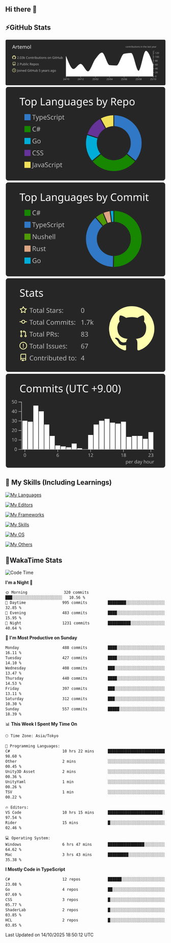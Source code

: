 ## Hi there 👋
<!--
**Artemol/Artemol** is a ✨ _special_ ✨ repository because its `README.md` (this file) appears on your GitHub profile.

Here are some ideas to get you started:

- 🔭 I’m currently working on ...
- 🌱 I’m currently learning ...
- 👯 I’m looking to collaborate on ...
- 🤔 I’m looking for help with ...
- 💬 Ask me about ...
- 📫 How to reach me: ...
- 😄 Pronouns: ...
- ⚡ Fun fact: ...
-->

## ⚡GitHub Stats
[![](https://raw.githubusercontent.com/Artemol/Artemol/main/profile-summary-card-output/apprentice/0-profile-details.svg)](https://github.com/vn7n24fzkq/github-profile-summary-cards)
[![](https://raw.githubusercontent.com/Artemol/Artemol/main/profile-summary-card-output/apprentice/1-repos-per-language.svg)](https://github.com/vn7n24fzkq/github-profile-summary-cards) [![](https://raw.githubusercontent.com/Artemol/Artemol/main/profile-summary-card-output/apprentice/2-most-commit-language.svg)](https://github.com/vn7n24fzkq/github-profile-summary-cards)
[![](https://raw.githubusercontent.com/Artemol/Artemol/main/profile-summary-card-output/apprentice/3-stats.svg)](https://github.com/vn7n24fzkq/github-profile-summary-cards) [![](https://raw.githubusercontent.com/Artemol/Artemol/main/profile-summary-card-output/apprentice/4-productive-time.svg)](https://github.com/vn7n24fzkq/github-profile-summary-cards)

## 🌱 My Skills (Including Learnings)

<!--
### Languages
-->
[![My Languages](https://skillicons.dev/icons?i=ts,py,cs,dotnet,rust,go,c,matlab,css)](https://skillicons.dev)

<!--
### Editors
-->
[![My Editors](https://skillicons.dev/icons?i=vscode,neovim,vim,visualstudio,idea)](https://skillicons.dev)

<!--
### Frameworks
-->
[![My Frameworks](https://skillicons.dev/icons?i=react,nestjs,vite,tailwind,tauri,electron,remix,nextjs,fastapi)](https://skillicons.dev)

<!--
### Tools
-->
[![My Skills](https://skillicons.dev/icons?i=git,nodejs,docker,unity,postman,bun,discord,cloudflare,bash,prometheus,grafana,obsidian)](https://skillicons.dev)

<!--
### OS
-->
[![My OS](https://skillicons.dev/icons?i=windows,ubuntu)](https://skillicons.dev)

<!--
### Others
-->
[![My Others](https://skillicons.dev/icons?i=github,raspberrypi,gcp)](https://skillicons.dev)

## 💬WakaTime Stats
<!--START_SECTION:waka-->
![Code Time](http://img.shields.io/badge/Code%20Time-675%20hrs%2016%20mins-blue)

**I'm a Night 🦉** 

```text
🌞 Morning                320 commits         ███░░░░░░░░░░░░░░░░░░░░░░   10.56 % 
🌆 Daytime                995 commits         ████████░░░░░░░░░░░░░░░░░   32.85 % 
🌃 Evening                483 commits         ████░░░░░░░░░░░░░░░░░░░░░   15.95 % 
🌙 Night                  1231 commits        ██████████░░░░░░░░░░░░░░░   40.64 % 
```
📅 **I'm Most Productive on Sunday** 

```text
Monday                   488 commits         ████░░░░░░░░░░░░░░░░░░░░░   16.11 % 
Tuesday                  427 commits         ████░░░░░░░░░░░░░░░░░░░░░   14.10 % 
Wednesday                408 commits         ███░░░░░░░░░░░░░░░░░░░░░░   13.47 % 
Thursday                 440 commits         ████░░░░░░░░░░░░░░░░░░░░░   14.53 % 
Friday                   397 commits         ███░░░░░░░░░░░░░░░░░░░░░░   13.11 % 
Saturday                 312 commits         ███░░░░░░░░░░░░░░░░░░░░░░   10.30 % 
Sunday                   557 commits         █████░░░░░░░░░░░░░░░░░░░░   18.39 % 
```


📊 **This Week I Spent My Time On** 

```text
🕑︎ Time Zone: Asia/Tokyo

💬 Programming Languages: 
C#                       10 hrs 22 mins      █████████████████████████   98.60 % 
Other                    2 mins              ░░░░░░░░░░░░░░░░░░░░░░░░░   00.45 % 
Unity3D Asset            2 mins              ░░░░░░░░░░░░░░░░░░░░░░░░░   00.36 % 
UnityYaml                1 min               ░░░░░░░░░░░░░░░░░░░░░░░░░   00.26 % 
TSV                      1 min               ░░░░░░░░░░░░░░░░░░░░░░░░░   00.22 % 

🔥 Editors: 
VS Code                  10 hrs 15 mins      ████████████████████████░   97.54 % 
Rider                    15 mins             █░░░░░░░░░░░░░░░░░░░░░░░░   02.46 % 

💻 Operating System: 
Windows                  6 hrs 47 mins       ████████████████░░░░░░░░░   64.62 % 
Mac                      3 hrs 43 mins       █████████░░░░░░░░░░░░░░░░   35.38 % 
```

**I Mostly Code in TypeScript** 

```text
C#                       12 repos            ██████░░░░░░░░░░░░░░░░░░░   23.08 % 
Go                       4 repos             ██░░░░░░░░░░░░░░░░░░░░░░░   07.69 % 
CSS                      3 repos             █░░░░░░░░░░░░░░░░░░░░░░░░   05.77 % 
ShaderLab                2 repos             █░░░░░░░░░░░░░░░░░░░░░░░░   03.85 % 
HCL                      2 repos             █░░░░░░░░░░░░░░░░░░░░░░░░   03.85 % 
```




 Last Updated on 14/10/2025 18:50:12 UTC
<!--END_SECTION:waka-->

